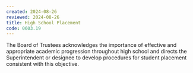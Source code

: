 ```yaml
---
created: 2024-08-26
reviewed: 2024-08-26
title: High School Placement
code: 0603.19
---
```



The Board of Trustees acknowledges the importance of effective and appropriate academic progression throughout high school and directs the Superintendent or designee to develop procedures for student placement consistent with this objective.
